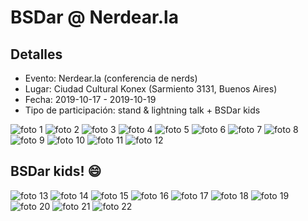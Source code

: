# BSDar @ Nerdear.la

## Detalles
* Evento: Nerdear.la (conferencia de nerds)
* Lugar: Ciudad Cultural Konex (Sarmiento 3131, Buenos Aires)
* Fecha: 2019-10-17 - 2019-10-19
* Tipo de participación: stand & lightning talk + BSDar kids

![foto 1](https://github.com/bsdar/multimedia/blob/master/photos/20191017_1.jpg)
![foto 2](https://github.com/bsdar/multimedia/blob/master/photos/20191017_2.jpg)
![foto 3](https://github.com/bsdar/multimedia/blob/master/photos/20191017_3.jpg)
![foto 4](https://github.com/bsdar/multimedia/blob/master/photos/20191017_4.jpg)
![foto 5](https://github.com/bsdar/multimedia/blob/master/photos/20191017_5.jpg)
![foto 6](https://github.com/bsdar/multimedia/blob/master/photos/20191017_6.jpg)
![foto 7](https://github.com/bsdar/multimedia/blob/master/photos/20191017_7.jpg)
![foto 8](https://github.com/bsdar/multimedia/blob/master/photos/20191017_8.jpg)
![foto 9](https://github.com/bsdar/multimedia/blob/master/photos/20191017_9.jpg)
![foto 10](https://github.com/bsdar/multimedia/blob/master/photos/20191017_10.jpg)
![foto 11](https://github.com/bsdar/multimedia/blob/master/photos/20191017_11.jpg)
![foto 12](https://github.com/bsdar/multimedia/blob/master/photos/20191017_12.jpg)

## BSDar kids! 😄

![foto 13](https://github.com/bsdar/multimedia/blob/master/photos/20191017_13.jpg)
![foto 14](https://github.com/bsdar/multimedia/blob/master/photos/20191017_14.jpg)
![foto 15](https://github.com/bsdar/multimedia/blob/master/photos/20191017_15.gif)
![foto 16](https://github.com/bsdar/multimedia/blob/master/photos/20191017_16.gif)
![foto 17](https://github.com/bsdar/multimedia/blob/master/photos/20191017_17.jpg)
![foto 18](https://github.com/bsdar/multimedia/blob/master/photos/20191017_18.jpg)
![foto 19](https://github.com/bsdar/multimedia/blob/master/photos/20191017_19.jpg)
![foto 20](https://github.com/bsdar/multimedia/blob/master/photos/20191017_20.gif)
![foto 21](https://github.com/bsdar/multimedia/blob/master/photos/20191017_21.jpg)
![foto 22](https://github.com/bsdar/multimedia/blob/master/photos/20191017_22.jpg)
